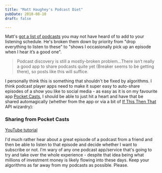 ```yaml
---
title: "Matt Haughey's Podcast Diet"
pubDate: 2018-08-10
draft: false

---
```


Matt's [got a list of podcasts](https://a.wholelottanothing.org/2018/08/10/my-podcast-diet-august-2018/) you may not have heard of to add to your listening schedule. He's broken them down by priority from "drop everything to listen to these" to "shows I occasionally pick up an episode when I hear it’s a good one".

> Podcast discovery is still a mostly-broken problem...There isn’t really a good app to share podcasts quite yet (Breaker seems to be getting there), so posts like this will suffice.

I personally think this is something that shouldn't be fixed by algorithms. I think podcast player apps need to make it super easy to auto-share episodes of a show you like to social media - as easy as it is on my favourite app [Pocket Casts](https://www.shiftyjelly.com/pocketcasts/), I should be able to just hit a heart and have that be shared automagically (whether from the app or via a bit of [If This Then That](https://ifttt.com) API wizardry):

### Sharing from Pocket Casts

[YouTube tutorial](https://youtu.be/kYgQ-7JRjjM)

I'd much rather hear about a great episode of a podcast from a friend and then be able to listen to that episode and decide whether I want to subscribe or not. I'm wary of any one podcast app/service that's going to try and take over the whole experience - despite that idea being what millions of investment money is likely flowing into these days. Keep your algorithms as far away from my podcasts as possible. Please.
